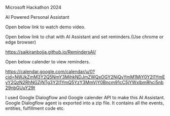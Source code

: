 Microsoft Hackathon 2024

AI Powered Personal Assistant

Open below link to watch demo video.

Open below link to chat with AI Assistant and set reminders.(Use chrome or edge browser)

https://saikiranbojja.github.io/RemindersAI/

Open below calender to view reminders.

https://calendar.google.com/calendar/u/0?cid=NWJkZmM3Y2Q5NmY3MjhkNDJmZWQxOGY2NjQyYmM1MjY0Y2I1YmEyY2QzN2RhNGZjNTg3Y2I1YmQ5YzY3MmVjY0Bncm91cC5jYWxlbmRhci5nb29nbGUuY29t

I used Google Dialogflow and Google calender API to make this AI Assistant.
Google Dialogflow agent is exported into a zip file. It contains all the events, entities, fulfillment code etc.

